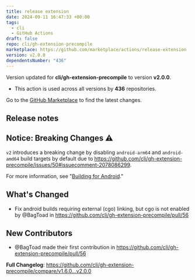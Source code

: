 ```yaml
---
title: release extension
date: 2024-09-11 16:47:33 +00:00
tags:
  - cli
  - GitHub Actions
draft: false
repo: cli/gh-extension-precompile
marketplace: https://github.com/marketplace/actions/release-extension
version: v2.0.0
dependentsNumber: "436"
---
```



Version updated for **cli/gh-extension-precompile** to version **v2.0.0**.
- This action is used across all versions by **436** repositories.

Go to the [GitHub Marketplace](https://github.com/marketplace/actions/release-extension) to find the latest changes.

## Release notes

## Notice: Breaking Changes ⚠️

`v2` introduces a breaking change by disabling `android-arm64` and `android-amd64` build targets by default due to https://github.com/cli/gh-extension-precompile/issues/50#issuecomment-2078086299.

For more information, see "[Building for Android](https://github.com/cli/gh-extension-precompile?tab=readme-ov-file#building-for-android)."

## What's Changed

* Fix android builds requiring external (cgo) linking, but cgo is not enabled by @BagToad in https://github.com/cli/gh-extension-precompile/pull/56

## New Contributors
* @BagToad made their first contribution in https://github.com/cli/gh-extension-precompile/pull/56

**Full Changelog**: https://github.com/cli/gh-extension-precompile/compare/v1.6.0...v2.0.0
